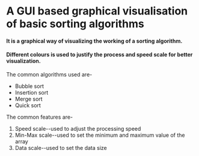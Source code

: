 
# A GUI based  graphical visualisation of basic sorting algorithms

#### It is a graphical way of visualizing the working of a sorting algorithm.
#### Different colours is used to justify the process and speed scale for better visualization.

The common algorithms used are-
* Bubble sort
* Insertion sort
* Merge sort
* Quick sort

The common features are-
1. Speed scale--used to adjust the processing speed
1. Min-Max scale--used to set the minimum and maximum value of the array
1. Data scale--used to set the data size
